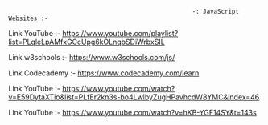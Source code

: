                                                        -: JavaScript Websites :-
                                                       
Link YouTube :- https://www.youtube.com/playlist?list=PLqleLpAMfxGCcUpg6kOLnqbSDiWrbxSIL

Link w3schools :- https://www.w3schools.com/js/

Link Codecademy :- https://www.codecademy.com/learn

Link YouTube :- https://www.youtube.com/watch?v=E59DytaXTio&list=PLfEr2kn3s-bo4LwlbyZugHPavhcdW8YMC&index=46

Link YouTube :- https://www.youtube.com/watch?v=hKB-YGF14SY&t=143s

